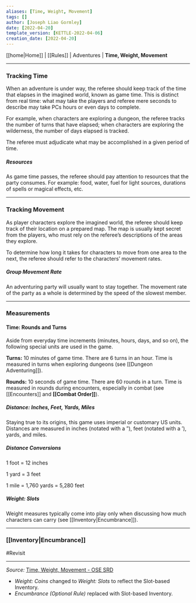 ```yaml
---
aliases: [Time, Weight, Movement]
tags: []
author: [Joseph Liao Gormley]
date: [2022-04-20]
template_version: [KETTLE-2022-04-06]
creation_date: [2022-04-20]
---
```

[[home|Home]] | [[Rules]] | Adventures | **Time, Weight, Movement**
___
### Tracking Time
When an adventure is under way, the referee should keep track of the time that elapses in the imagined world, known as game time. This is distinct from real time: what may take the players and referee mere seconds to describe may take PCs hours or even days to complete.

For example, when characters are exploring a dungeon, the referee tracks the number of turns that have elapsed; when characters are exploring the wilderness, the number of days elapsed is tracked.

The referee must adjudicate what may be accomplished in a given period of time.

##### Resources
As game time passes, the referee should pay attention to resources that the party consumes. For example: food, water, fuel for light sources, durations of spells or magical effects, etc.

___
### Tracking Movement
As player characters explore the imagined world, the referee should keep track of their location on a prepared map. The map is usually kept secret from the players, who must rely on the referee’s descriptions of the areas they explore.

To determine how long it takes for characters to move from one area to the next, the referee should refer to the characters’ movement rates.

##### Group Movement Rate
An adventuring party will usually want to stay together. The movement rate of the party as a whole is determined by the speed of the slowest member.

___
### Measurements
#### Time: Rounds and Turns
Aside from everyday time increments (minutes, hours, days, and so on), the following special units are used in the game. 

**Turns:** 10 minutes of game time. There are 6 turns in an hour. Time is measured in turns when exploring dungeons (see [[Dungeon Adventuring]]). <!-- #Revisit -->

**Rounds:** 10 seconds of game time. There are 60 rounds in a turn. Time is measured in rounds during encounters, especially in combat (see [[Encounters]] and **[[Combat Order]]**). <!-- #Revisit -->

##### Distance: Inches, Feet, Yards, Miles
Staying true to its origins, this game uses imperial or customary US units. Distances are measured in inches (notated with a ”), feet (notated with a ’), yards, and miles.

##### Distance Conversions
1 foot = 12 inches

1 yard = 3 feet

1 mile = 1,760 yards = 5,280 feet

##### Weight: Slots
Weight measures typically come into play only when discussing how much characters can carry (see [[Inventory|Encumbrance]]).<!-- #Revisit 
As coins are the most common form of treasure found by adventurers, all weights are measured in coins. (Ten coins are equivalent to one pound.)-->

___
### [[Inventory|Encumbrance]]

#Revisit 


___
*Source:* [Time, Weight, Movement - OSE SRD](https://oldschoolessentials.necroticgnome.com/srd/index.php/Time,_Weight,_Movement)
- *Weight: Coins* changed to *Weight: Slots* to reflect the Slot-based Inventory.
- *Encumbrance (Optional Rule)* replaced with Slot-based Inventory.
<!--*See also:* 
*References:*
*Source:* -->
<!-- Sources, read more, links, etc. -->
<!-- *Source: Entry by [[Mike Maxin]].* -->
<!-- Leave an empty line at the end, otherwise Exporter complains. -->
